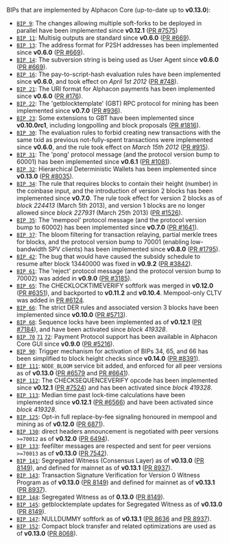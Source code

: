 BIPs that are implemented by Alphacon Core (up-to-date up to **v0.13.0**):

* [`BIP 9`](https://github.com/alphacon/bips/blob/master/bip-0009.mediawiki): The changes allowing multiple soft-forks to be deployed in parallel have been implemented since **v0.12.1**  ([PR #7575](https://github.com/AlphaconNetwork/AlphaconNetwork/pull/7575))
* [`BIP 11`](https://github.com/alphacon/bips/blob/master/bip-0011.mediawiki): Multisig outputs are standard since **v0.6.0** ([PR #669](https://github.com/AlphaconNetwork/AlphaconNetwork/pull/669)).
* [`BIP 13`](https://github.com/alphacon/bips/blob/master/bip-0013.mediawiki): The address format for P2SH addresses has been implemented since **v0.6.0** ([PR #669](https://github.com/AlphaconNetwork/AlphaconNetwork/pull/669)).
* [`BIP 14`](https://github.com/alphacon/bips/blob/master/bip-0014.mediawiki): The subversion string is being used as User Agent since **v0.6.0** ([PR #669](https://github.com/AlphaconNetwork/AlphaconNetwork/pull/669)).
* [`BIP 16`](https://github.com/alphacon/bips/blob/master/bip-0016.mediawiki): The pay-to-script-hash evaluation rules have been implemented since **v0.6.0**, and took effect on *April 1st 2012* ([PR #748](https://github.com/AlphaconNetwork/AlphaconNetwork/pull/748)).
* [`BIP 21`](https://github.com/alphacon/bips/blob/master/bip-0021.mediawiki): The URI format for Alphacon payments has been implemented since **v0.6.0** ([PR #176](https://github.com/AlphaconNetwork/AlphaconNetwork/pull/176)).
* [`BIP 22`](https://github.com/alphacon/bips/blob/master/bip-0022.mediawiki): The 'getblocktemplate' (GBT) RPC protocol for mining has been implemented since **v0.7.0** ([PR #936](https://github.com/AlphaconNetwork/AlphaconNetwork/pull/936)).
* [`BIP 23`](https://github.com/alphacon/bips/blob/master/bip-0023.mediawiki): Some extensions to GBT have been implemented since **v0.10.0rc1**, including longpolling and block proposals ([PR #1816](https://github.com/AlphaconNetwork/AlphaconNetwork/pull/1816)).
* [`BIP 30`](https://github.com/alphacon/bips/blob/master/bip-0030.mediawiki): The evaluation rules to forbid creating new transactions with the same txid as previous not-fully-spent transactions were implemented since **v0.6.0**, and the rule took effect on *March 15th 2012* ([PR #915](https://github.com/AlphaconNetwork/AlphaconNetwork/pull/915)).
* [`BIP 31`](https://github.com/alphacon/bips/blob/master/bip-0031.mediawiki): The 'pong' protocol message (and the protocol version bump to 60001) has been implemented since **v0.6.1** ([PR #1081](https://github.com/AlphaconNetwork/AlphaconNetwork/pull/1081)).
* [`BIP 32`](https://github.com/alphacon/bips/blob/master/bip-0032.mediawiki): Hierarchical Deterministic Wallets has been implemented since **v0.13.0** ([PR #8035](https://github.com/AlphaconNetwork/AlphaconNetwork/pull/8035)).
* [`BIP 34`](https://github.com/alphacon/bips/blob/master/bip-0034.mediawiki): The rule that requires blocks to contain their height (number) in the coinbase input, and the introduction of version 2 blocks has been implemented since **v0.7.0**. The rule took effect for version 2 blocks as of *block 224413* (March 5th 2013), and version 1 blocks are no longer allowed since *block 227931* (March 25th 2013) ([PR #1526](https://github.com/AlphaconNetwork/AlphaconNetwork/pull/1526)).
* [`BIP 35`](https://github.com/alphacon/bips/blob/master/bip-0035.mediawiki): The 'mempool' protocol message (and the protocol version bump to 60002) has been implemented since **v0.7.0** ([PR #1641](https://github.com/AlphaconNetwork/AlphaconNetwork/pull/1641)).
* [`BIP 37`](https://github.com/alphacon/bips/blob/master/bip-0037.mediawiki): The bloom filtering for transaction relaying, partial merkle trees for blocks, and the protocol version bump to 70001 (enabling low-bandwidth SPV clients) has been implemented since **v0.8.0** ([PR #1795](https://github.com/AlphaconNetwork/AlphaconNetwork/pull/1795)).
* [`BIP 42`](https://github.com/alphacon/bips/blob/master/bip-0042.mediawiki): The bug that would have caused the subsidy schedule to resume after block 13440000 was fixed in **v0.9.2** ([PR #3842](https://github.com/AlphaconNetwork/AlphaconNetwork/pull/3842)).
* [`BIP 61`](https://github.com/alphacon/bips/blob/master/bip-0061.mediawiki): The 'reject' protocol message (and the protocol version bump to 70002) was added in **v0.9.0** ([PR #3185](https://github.com/AlphaconNetwork/AlphaconNetwork/pull/3185)).
* [`BIP 65`](https://github.com/alphacon/bips/blob/master/bip-0065.mediawiki): The CHECKLOCKTIMEVERIFY softfork was merged in **v0.12.0** ([PR #6351](https://github.com/AlphaconNetwork/AlphaconNetwork/pull/6351)), and backported to **v0.11.2** and **v0.10.4**. Mempool-only CLTV was added in [PR #6124](https://github.com/AlphaconNetwork/AlphaconNetwork/pull/6124).
* [`BIP 66`](https://github.com/alphacon/bips/blob/master/bip-0066.mediawiki): The strict DER rules and associated version 3 blocks have been implemented since **v0.10.0** ([PR #5713](https://github.com/AlphaconNetwork/AlphaconNetwork/pull/5713)).
* [`BIP 68`](https://github.com/alphacon/bips/blob/master/bip-0068.mediawiki): Sequence locks have been implemented as of **v0.12.1**  ([PR #7184](https://github.com/AlphaconNetwork/AlphaconNetwork/pull/7184)), and have been activated since *block 419328*.
* [`BIP 70`](https://github.com/alphacon/bips/blob/master/bip-0070.mediawiki) [`71`](https://github.com/alphacon/bips/blob/master/bip-0071.mediawiki) [`72`](https://github.com/alphacon/bips/blob/master/bip-0072.mediawiki): Payment Protocol support has been available in Alphacon Core GUI since **v0.9.0** ([PR #5216](https://github.com/AlphaconNetwork/AlphaconNetwork/pull/5216)).
* [`BIP 90`](https://github.com/alphacon/bips/blob/master/bip-0090.mediawiki): Trigger mechanism for activation of BIPs 34, 65, and 66 has been simplified to block height checks since **v0.14.0** ([PR #8391](https://github.com/AlphaconNetwork/AlphaconNetwork/pull/8391)).
* [`BIP 111`](https://github.com/alphacon/bips/blob/master/bip-0111.mediawiki): `NODE_BLOOM` service bit added, and enforced for all peer versions as of **v0.13.0** ([PR #6579](https://github.com/AlphaconNetwork/AlphaconNetwork/pull/6579) and [PR #6641](https://github.com/AlphaconNetwork/AlphaconNetwork/pull/6641)).
* [`BIP 112`](https://github.com/alphacon/bips/blob/master/bip-0112.mediawiki): The CHECKSEQUENCEVERIFY opcode has been implemented since **v0.12.1** ([PR #7524](https://github.com/AlphaconNetwork/AlphaconNetwork/pull/7524)) and has been activated since *block 419328*.
* [`BIP 113`](https://github.com/alphacon/bips/blob/master/bip-0113.mediawiki): Median time past lock-time calculations have been implemented since **v0.12.1** ([PR #6566](https://github.com/AlphaconNetwork/AlphaconNetwork/pull/6566)) and have been activated since *block 419328*.
* [`BIP 125`](https://github.com/alphacon/bips/blob/master/bip-0125.mediawiki): Opt-in full replace-by-fee signaling honoured in mempool and mining as of **v0.12.0** ([PR 6871](https://github.com/AlphaconNetwork/AlphaconNetwork/pull/6871)).
* [`BIP 130`](https://github.com/alphacon/bips/blob/master/bip-0130.mediawiki): direct headers announcement is negotiated with peer versions `>=70012` as of **v0.12.0** ([PR 6494](https://github.com/AlphaconNetwork/AlphaconNetwork/pull/6494)).
* [`BIP 133`](https://github.com/alphacon/bips/blob/master/bip-0133.mediawiki): feefilter messages are respected and sent for peer versions `>=70013` as of **v0.13.0** ([PR 7542](https://github.com/AlphaconNetwork/AlphaconNetwork/pull/7542)).
* [`BIP 141`](https://github.com/alphacon/bips/blob/master/bip-0141.mediawiki): Segregated Witness (Consensus Layer) as of **v0.13.0** ([PR 8149](https://github.com/AlphaconNetwork/AlphaconNetwork/pull/8149)), and defined for mainnet as of **v0.13.1** ([PR 8937](https://github.com/AlphaconNetwork/AlphaconNetwork/pull/8937)).
* [`BIP 143`](https://github.com/alphacon/bips/blob/master/bip-0143.mediawiki): Transaction Signature Verification for Version 0 Witness Program as of **v0.13.0** ([PR 8149](https://github.com/AlphaconNetwork/AlphaconNetwork/pull/8149)) and defined for mainnet as of **v0.13.1** ([PR 8937](https://github.com/AlphaconNetwork/AlphaconNetwork/pull/8937)).
* [`BIP 144`](https://github.com/alphacon/bips/blob/master/bip-0144.mediawiki): Segregated Witness as of **0.13.0** ([PR 8149](https://github.com/AlphaconNetwork/AlphaconNetwork/pull/8149)).
* [`BIP 145`](https://github.com/alphacon/bips/blob/master/bip-0145.mediawiki): getblocktemplate updates for Segregated Witness as of **v0.13.0** ([PR 8149](https://github.com/AlphaconNetwork/AlphaconNetwork/pull/8149)).
* [`BIP 147`](https://github.com/alphacon/bips/blob/master/bip-0147.mediawiki): NULLDUMMY softfork as of **v0.13.1** ([PR 8636](https://github.com/AlphaconNetwork/AlphaconNetwork/pull/8636) and [PR 8937](https://github.com/AlphaconNetwork/AlphaconNetwork/pull/8937)).
* [`BIP 152`](https://github.com/alphacon/bips/blob/master/bip-0152.mediawiki): Compact block transfer and related optimizations are used as of **v0.13.0** ([PR 8068](https://github.com/AlphaconNetwork/AlphaconNetwork/pull/8068)).
